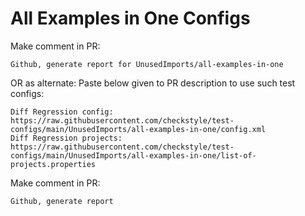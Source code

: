 # All Examples in One Configs
Make comment in PR:
```
Github, generate report for UnusedImports/all-examples-in-one
```
OR as alternate:
Paste below given to PR description to use such test configs:
```
Diff Regression config: https://raw.githubusercontent.com/checkstyle/test-configs/main/UnusedImports/all-examples-in-one/config.xml
Diff Regression projects: https://raw.githubusercontent.com/checkstyle/test-configs/main/UnusedImports/all-examples-in-one/list-of-projects.properties
```
Make comment in PR:
```
Github, generate report
```
